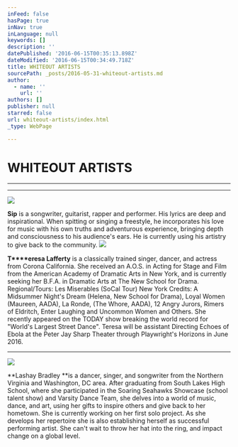 ```yaml
---
inFeed: false
hasPage: true
inNav: true
inLanguage: null
keywords: []
description: ''
datePublished: '2016-06-15T00:35:13.898Z'
dateModified: '2016-06-15T00:34:49.718Z'
title: WHITEOUT ARTISTS
sourcePath: _posts/2016-05-31-whiteout-artists.md
author:
  - name: ''
    url: ''
authors: []
publisher: null
starred: false
url: whiteout-artists/index.html
_type: WebPage

---
```

# WHITEOUT ARTISTS

****

****
![](https://s3-us-west-2.amazonaws.com/the-grid-img/p/332cd718b52db99df7fe780c860a9c4f84f847e4.jpg)

**Sip** is a songwriter, guitarist, rapper and performer. His lyrics are deep and inspirational. When spitting or singing a freestyle, he incorporates his love for music with his own truths and adventurous experience, bringing depth and consciousness to his audience's ears. He is currently using his artistry to give back to the community.
![](https://the-grid-user-content.s3-us-west-2.amazonaws.com/56b11eaf-974e-456e-8658-25e060766edd.jpg)

**T****eresa Lafferty** is a classically trained singer, dancer, and actress from Corona California. She received an A.O.S. in Acting for Stage and Film from the American Academy of Dramatic Arts in New York, and is currently seeking her B.F.A. in Dramatic Arts at The New School for Drama. Regional/Tours: Les Miserables (SoCal Tour) New York Credits: A Midsummer Night's Dream (Helena, New School for Drama), Loyal Women (Maureen, AADA), La Ronde, (The Whore, AADA), 12 Angry Jurors, Rimers of Eldritch, Enter Laughing and Uncommon Women and Others. She recently appeared on the TODAY show breaking the world record for "World's Largest Street Dance". Teresa will be assistant Directing Echoes of Ebola at the Peter Jay Sharp Theater through Playwright's Horizons in June 2016\.

****
![](https://the-grid-user-content.s3-us-west-2.amazonaws.com/f91d75e6-d6bb-4851-82ea-7b54cb8f823c.png)

**Lashay Bradley **is a dancer, singer, and songwriter from the Northern Virginia and Washington, DC area. After graduating from South Lakes High School, where she participated in the Soaring Seahawks Showcase (school talent show) and Varsity Dance Team, she delves into a world of music, dance, and art, using her gifts to inspire others and give back to her hometown. She is currently working on her first solo project. As she develops her repertoire she is also establishing herself as successful performing artist. She can't wait to throw her hat into the ring, and impact change on a global level.